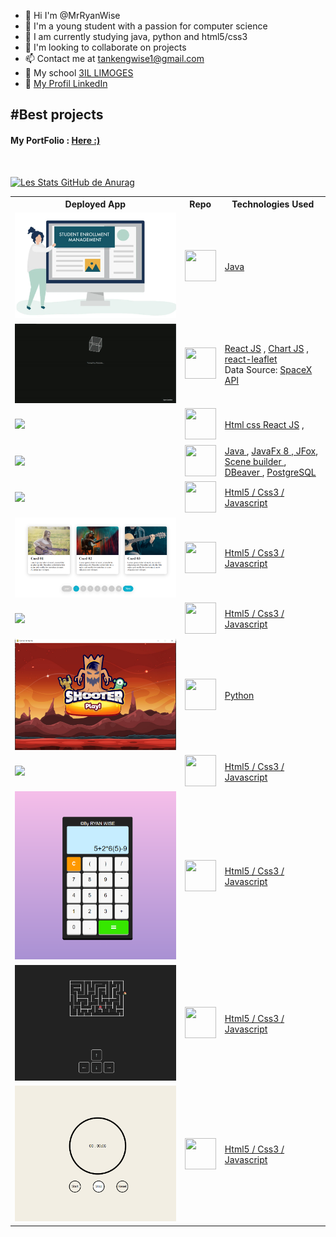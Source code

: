 - 👋 Hi I'm @MrRyanWise
- 👀 I'm a young student with a passion for computer science 
- 🌱 I am currently studying java, python and html5/css3
- 💞️ I'm looking to collaborate on projects  
- 📫 Contact me at tankengwise1@gmail.com
- 🌱 My school <a href="https://www.3il-ingenieurs.fr">3IL LIMOGES</a><br>
- 🌱 <a href="https://www.linkedin.com/in/ryan-wise-tankeng-442a95197/">My Profil LinkedIn</a>


<h2><b>#Best projects</b>  </h2> <h4> My PortFolio : <a href="https://mrryanwise.github.io/RYANWISEPORTFOLIO/index.html">Here :) </a></h4>
<br/>

[![Les Stats GitHub de Anurag](https://github-readme-stats.vercel.app/api?username=MrRyanWise)](https://github.com/anuraghazra/github-readme-stats)
 
<table>
  <tr>
    <th><b><center>Deployed App</center></b></th>
    <th><b><center>Repo</center></b></th>  
    <th><b><center>Technologies Used</center></b></th>
  </tr>
  
 <tr>
  <td><a href="https://github.com/MrRyanWise/StudentManagement/blob/main/README.md"><img src="https://github.com/MrRyanWise/StudentManagement/blob/main/src/img/logo.png?raw=true" /> </a></td>
  <td><a href="https://github.com/MrRyanWise/StudentManagement/blob/main/README.md"><img src="https://cdn.iconscout.com/icon/free/png-256/github-153-675523.png" height="50px" width="50px"/></a></td>
  <td><a href="https://docs.oracle.com/en/java/">Java</a></td>
 </tr>
 
 <tr>
    <td><a href="https://0cgzob.csb.app/"><img src="https://github.com/MrRyanWise/RyanSpace-X-Dashboard/raw/main/src/Assets/Space%20X.gif"/></a></td>
    <td><a href="https://github.com/MrRyanWise/RyanSpace-X-Dashboard"><img src="https://cdn.iconscout.com/icon/free/png-256/github-153-675523.png" height="50px" width="50px"/></a></td>
    <td>  
          <a href="https://reactjs.org">React JS</a> , 
          <a href="https://react-chartjs-2.js.org">Chart JS</a> , 
          <a href="https://react-leaflet.js.org">react-leaflet</a> 
      <br/>Data Source: <a href="https://github.com/r-spacex/SpaceX-API">SpaceX API</a>
    </td>
  </tr>
  
 
   <tr>
    <td><a href="https://github.com/MrRyanWise/CryptoHunter"><img src="https://github.com/MrRyanWise/CryptoHunter/raw/main/src/CryptoHunter.gif"/></a></td>
    <td><a href="https://github.com/MrRyanWise/CryptoHunter"><img src="https://cdn.iconscout.com/icon/free/png-256/github-153-675523.png" height="50px" width="50px"/></a></td>
    <td>  <a href="#">Html css </a>
          <a href="https://reactjs.org">React JS</a> ,  
    </td>
  </tr>
 
 
 
   <tr>
    <td><a href="https://github.com/MrRyanWise/RyanHackathon"> <img src="https://github.com/MrRyanWise/RyanHackathon/raw/main/src/Assets/Hackathon.gif?raw=true"/> </a></td>
    <td><a href="https://github.com/MrRyanWise/RyanHackathon"> <img src="https://cdn.iconscout.com/icon/free/png-256/github-153-675523.png" height="50px" width="50px"/> </a></td>
    <td><a href="https://docs.oracle.com/en/java/"> Java </a>,
        <a href="https://docs.oracle.com/javase/8/javafx/api/toc.htm"> JavaFx 8 , JFox</a>,
        <a href="https://docs.oracle.com/javase/8/javase-clienttechnologies.htm"> Scene builder </a>,
        <a href="https://dbeaver.com/docs/wiki/"> DBeaver </a>,
        <a href="https://www.postgresql.org/docs/current/index.html"> PostgreSQL </a>
     </td>
  </tr>
  
  <tr>
     <td><a href="https://mrryanwise.github.io/RyanTodoList/"><img src="https://github.com/MrRyanWise/RyanTodoList/raw/main/RyanTodoList.gif"/></a></td>          
     <td><a href="https://github.com/MrRyanWise/RyanTodoList"> <img src="https://cdn.iconscout.com/icon/free/png-256/github-153-675523.png" height="50px" width="50px"/> </a></td>
     <td><a href="https://github.com/MrRyanWise/RyanTodoList"> Html5 / Css3 / Javascript </a></td>
   </tr>
 
 
 <tr>
     <td><a href="https://mrryanwise.github.io/WorkingPagination/"><img src="https://github.com/MrRyanWise/WorkingPagination/blob/main/img/fond.png?raw=true"/></a></td>     
     <td><a href="https://github.com/MrRyanWise/WorkingPagination"> <img src="https://cdn.iconscout.com/icon/free/png-256/github-153-675523.png" height="50px" width="50px"/> </a></td>
     <td><a href="https://github.com/MrRyanWise/WorkingPagination"> Html5 / Css3 / Javascript </a></td>
   </tr>
 
   <tr>
     <td><a href="https://mrryanwise.github.io/RyanConnect4/"><img src="https://github.com/MrRyanWise/RyanConnect4/raw/main/Images/Connect_4.gif"/></a></td>          
     <td><a href="https://github.com/MrRyanWise/RyanConnect4"> <img src="https://cdn.iconscout.com/icon/free/png-256/github-153-675523.png" height="50px" width="50px"/> </a></td>
     <td><a href="https://github.com/MrRyanWise/RyanConnect4"> Html5 / Css3 / Javascript </a></td>
   </tr>

   <tr>
     <td><a href="https://github.com/MrRyanWise/RyanJeuxZombiePython"><img src="https://github.com/MrRyanWise/RyanJeuxZombiePython/raw/main/Assets/Accueil.png"/></a></td>          
     <td><a href="https://github.com/MrRyanWise/RyanJeuxZombiePython"> <img src="https://cdn.iconscout.com/icon/free/png-256/github-153-675523.png" height="50px" width="50px"/> </a></td>
     <td><a href="https://www.python.org/doc/"> Python </a></td>
   </tr>
  
   <tr>
     <td><a href="https://mrryanwise.github.io/Ryantictactoe.io/"><img src="https://github.com/MrRyanWise/Ryantictactoe.io/raw/main/images/TicTacToe.png"/></a></td>          
     <td><a href="https://github.com/MrRyanWise/Ryantictactoe.io/blob/main/README.md"> <img src="https://cdn.iconscout.com/icon/free/png-256/github-153-675523.png" height="50px" width="50px"/> </a></td>
     <td><a href="https://mrryanwise.github.io/Ryantictactoe.io/"> Html5 / Css3 / Javascript </a></td>
   </tr>
  
   <tr>
     <td><a href="https://mrryanwise.github.io/RyanCalculatrice/"><img src="https://github.com/MrRyanWise/RyanCalculatrice/raw/main/Calcc.png"/></a></td>   
     <td><a href="https://github.com/MrRyanWise/RyanCalculatrice"> <img src="https://cdn.iconscout.com/icon/free/png-256/github-153-675523.png" height="50px" width="50px"/> </a></td>
     <td><a href="https://mrryanwise.github.io/RyanCalculatrice/"> Html5 / Css3 / Javascript </a></td>
   </tr>
  
  <tr>
     <td><a href="https://mrryanwise.github.io/RyanMaze/"><img src="https://github.com/MrRyanWise/RyanLabyrinthe/raw/main/Assets/Maze.png"/></a></td>   
     <td><a href="https://github.com/MrRyanWise/RyanMaze"> <img src="https://cdn.iconscout.com/icon/free/png-256/github-153-675523.png" height="50px" width="50px"/> </a></td>
     <td><a href="https://github.com/MrRyanWise/RyanMaze"> Html5 / Css3 / Javascript </a></td>
   </tr>
 
 
  <tr>
     <td><a href="https://mrryanwise.github.io/StopWatch/"><img src="https://github.com/MrRyanWise/StopWatch/raw/main/src/img/watch.png"/></a></td>   
     <td><a href="https://github.com/MrRyanWise/StopWatch"> <img src="https://cdn.iconscout.com/icon/free/png-256/github-153-675523.png" height="50px" width="50px"/> </a></td>
     <td><a href="https://github.com/MrRyanWise/StopWatch"> Html5 / Css3 / Javascript </a></td>
   </tr>

</table> 


